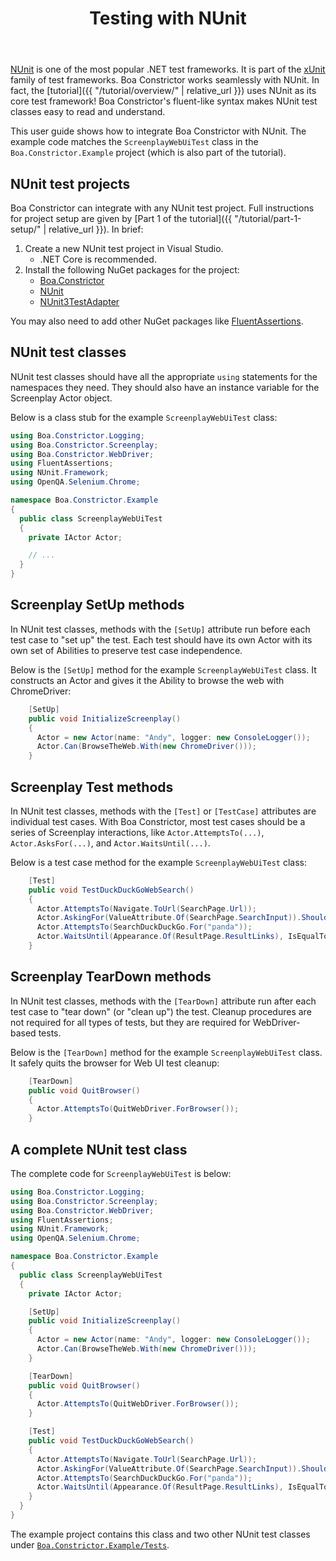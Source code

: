 ﻿---
title: Testing with NUnit
layout: single
permalink: /user-guides/testing-with-nunit
sidebar:
  nav: "user-guides"
toc: true
---

[NUnit](https://nunit.org/) is one of the most popular .NET test frameworks.
It is part of the [xUnit](https://en.wikipedia.org/wiki/XUnit) family of test frameworks.
Boa Constrictor works seamlessly with NUnit.
In fact, the [tutorial]({{ "/tutorial/overview/" | relative_url }}) uses NUnit as its core test framework!
Boa Constrictor's fluent-like syntax makes NUnit test classes easy to read and understand.

This user guide shows how to integrate Boa Constrictor with NUnit.
The example code matches the `ScreenplayWebUiTest` class in the `Boa.Constrictor.Example` project
(which is also part of the tutorial).


## NUnit test projects

Boa Constrictor can integrate with any NUnit test project.
Full instructions for project setup are given by [Part 1 of the tutorial]({{ "/tutorial/part-1-setup/" | relative_url }}).
In brief:

1. Create a new NUnit test project in Visual Studio.
   - .NET Core is recommended.
2. Install the following NuGet packages for the project:
   - [Boa.Constrictor](https://www.nuget.org/packages/Boa.Constrictor/)
   - [NUnit](https://www.nuget.org/packages/NUnit/)
   - [NUnit3TestAdapter](https://www.nuget.org/packages/NUnit3TestAdapter/)

You may also need to add other NuGet packages like
[FluentAssertions](https://www.nuget.org/packages/FluentAssertions/).


## NUnit test classes

NUnit test classes should have all the appropriate `using` statements for the namespaces they need.
They should also have an instance variable for the Screenplay Actor object.

Below is a class stub for the example `ScreenplayWebUiTest` class:

```csharp
using Boa.Constrictor.Logging;
using Boa.Constrictor.Screenplay;
using Boa.Constrictor.WebDriver;
using FluentAssertions;
using NUnit.Framework;
using OpenQA.Selenium.Chrome;

namespace Boa.Constrictor.Example
{
  public class ScreenplayWebUiTest
  {
    private IActor Actor;

    // ...
  }
}
```


## Screenplay SetUp methods

In NUnit test classes, methods with the `[SetUp]` attribute run before each test case to "set up" the test.
Each test should have its own Actor with its own set of Abilities to preserve test case independence.

Below is the `[SetUp]` method for the example `ScreenplayWebUiTest` class.
It constructs an Actor and gives it the Ability to browse the web with ChromeDriver:

```csharp
    [SetUp]
    public void InitializeScreenplay()
    {
      Actor = new Actor(name: "Andy", logger: new ConsoleLogger());
      Actor.Can(BrowseTheWeb.With(new ChromeDriver()));
    }
```


## Screenplay Test methods

In NUnit test classes, methods with the `[Test]` or `[TestCase]` attributes are individual test cases.
With Boa Constrictor, most test cases should be a series of Screenplay interactions, like
`Actor.AttemptsTo(...)`, `Actor.AsksFor(...)`, and `Actor.WaitsUntil(...)`.

Below is a test case method for the example `ScreenplayWebUiTest` class:

```csharp
    [Test]
    public void TestDuckDuckGoWebSearch()
    {
      Actor.AttemptsTo(Navigate.ToUrl(SearchPage.Url));
      Actor.AskingFor(ValueAttribute.Of(SearchPage.SearchInput)).Should().BeEmpty();
      Actor.AttemptsTo(SearchDuckDuckGo.For("panda"));
      Actor.WaitsUntil(Appearance.Of(ResultPage.ResultLinks), IsEqualTo.True());
    }
```


## Screenplay TearDown methods

In NUnit test classes, methods with the `[TearDown]` attribute run after each test case to "tear down" (or "clean up") the test.
Cleanup procedures are not required for all types of tests, but they are required for WebDriver-based tests.

Below is the `[TearDown]` method for the example `ScreenplayWebUiTest` class.
It safely quits the browser for Web UI test cleanup:

```csharp
    [TearDown]
    public void QuitBrowser()
    {
      Actor.AttemptsTo(QuitWebDriver.ForBrowser());
    }
```



## A complete NUnit test class

The complete code for `ScreenplayWebUiTest` is below:

```csharp
using Boa.Constrictor.Logging;
using Boa.Constrictor.Screenplay;
using Boa.Constrictor.WebDriver;
using FluentAssertions;
using NUnit.Framework;
using OpenQA.Selenium.Chrome;

namespace Boa.Constrictor.Example
{
  public class ScreenplayWebUiTest
  {
    private IActor Actor;

    [SetUp]
    public void InitializeScreenplay()
    {
      Actor = new Actor(name: "Andy", logger: new ConsoleLogger());
      Actor.Can(BrowseTheWeb.With(new ChromeDriver()));
    }

    [TearDown]
    public void QuitBrowser()
    {
      Actor.AttemptsTo(QuitWebDriver.ForBrowser());
    }

    [Test]
    public void TestDuckDuckGoWebSearch()
    {
      Actor.AttemptsTo(Navigate.ToUrl(SearchPage.Url));
      Actor.AskingFor(ValueAttribute.Of(SearchPage.SearchInput)).Should().BeEmpty();
      Actor.AttemptsTo(SearchDuckDuckGo.For("panda"));
      Actor.WaitsUntil(Appearance.Of(ResultPage.ResultLinks), IsEqualTo.True());
    }
  }
}
```

The example project contains this class and two other NUnit test classes under
[`Boa.Constrictor.Example/Tests`](https://github.com/q2ebanking/boa-constrictor/tree/main/Boa.Constrictor.Example/Tests).
